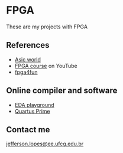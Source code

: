 # FPGA
 These are my projects with FPGA

## References
 * [Asic world](http://www.asic-world.com/)
 * [FPGA course](https://www.youtube.com/playlist?list=PLZ8dBTV2_5HS79fVexGTtCMDUp7kjnumS) on YouTube
 * [fpga4fun](https://www.fpga4fun.com/)

## Online compiler and software
 * [EDA playground](https://www.edaplayground.com/)
 * [Quartus Prime](https://fpgasoftware.intel.com/19.1/?edition=lite&platform=windows)

## Contact me
 jefferson.lopes@ee.ufcg.edu.br
